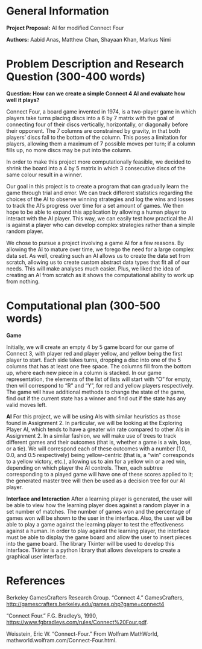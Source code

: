 # General Information

**Project Proposal:** AI for modified Connect Four

**Authors:** Aabid Anas, Matthew Chan, Shayaan Khan, Markus Nimi

# Problem Description and Research Question (300-400 words)

**Question: How can we create a simple Connect 4 AI and evaluate how well it plays?**
 
Connect Four, a board game invented in 1974, is a two-player game in which players take turns placing discs into a 6 by 7 matrix with the goal of connecting four of 
their discs vertically, horizontally, or diagonally before their opponent. The 7 columns are constrained by gravity, in that both players’ discs fall to the bottom of 
the column. This poses a limitation for players, allowing them a maximum of 7 possible moves per turn; if a column fills up, no more discs may be put into the column.
 
In order to make this project more computationally feasible, we decided to shrink the board into a 4 by 5 matrix in which 3 consecutive discs of the same colour result 
in a winner. 

Our goal in this project is to create a program that can gradually learn the game through trial and error. We can track different statistics regarding the choices of 
the AI to observe winning strategies and log the wins and losses to track the AI’s progress over time for a set amount of games. We then hope to be able to expand this 
application by allowing a human player to interact with the AI player. This way, we can easily test how practical the AI is against a player who can develop complex 
strategies rather than a simple random player.
 
We chose to pursue a project involving a game AI for a few reasons. By allowing the AI to mature over time, we forego the need for a large complex data set. As well, 
creating such an AI allows us to create the data set from scratch, allowing us to create custom abstract data types that fit all of our needs. This will make analyses 
much easier. Plus, we liked the idea of creating an AI from scratch as it shows the computational ability to work up from nothing.

# Computational plan (300-500 words)
**Game**

Initially, we will create an empty 4 by 5 game board for our game of Connect 3, with player red and player yellow, and yellow being the first player to start. Each side 
takes turns, dropping a disc into one of the 5 columns that has at least one free space. The columns fill from the bottom up, where each new piece in a column is stacked.
In our game representation, the elements of the list of lists will start with “O” for empty, then will correspond to “R” and “Y”, for red and yellow players respectively.
The game will have additional methods to change the state of the game, find out if the current state has a winner and find out if the state has any valid moves left.

**AI**
For this project, we will be using AIs with similar heuristics as those found in Assignment 2. In particular, we will be looking at the Exploring Player AI, which 
tends to have a greater win rate compared to other AIs in Assignment 2. In a similar fashion, we will make use of trees to track different games and their outcomes 
(that is, whether a game is a win, lose, or a tie). We will correspond each of these outcomes with a number (1.0, 0.0, and 0.5 respectively) being yellow-centric 
(that is, a “win” corresponds to a yellow victory, etc.), allowing us to aim for a yellow win or a red win, depending on which player the AI controls. Then, each 
subtree corresponding to a played game will have one of these scores applied to it; the generated master tree will then be used as a decision tree for our AI player.
 
**Interface and Interaction**
After a learning player is generated, the user will be able to view how the learning player does against a random player in a set number of matches. The number of 
games won and the percentage of games won will be shown to the user in the interface. Also, the user will be able to play a game against the learning player to test 
the effectiveness against a human. In order to play against the learning player, the interface must be able to display the game board and allow the user to insert 
pieces into the game board. The library Tkinter will be used to develop this interface. Tkinter is a python library that allows developers to create a graphical user 
interface.

# References

Berkeley GamesCrafters Research Group. “Connect 4.” GamesCrafters,
http://gamescrafters.berkeley.edu/games.php?game=connect4
 
“Connect Four.” F.G. Bradley’s, 1990,
https://www.fgbradleys.com/rules/Connect%20Four.pdf.
 
Weisstein, Eric W. “Connect-Four.” From Wolfram MathWorld,
mathworld.wolfram.com/Connect-Four.html.

